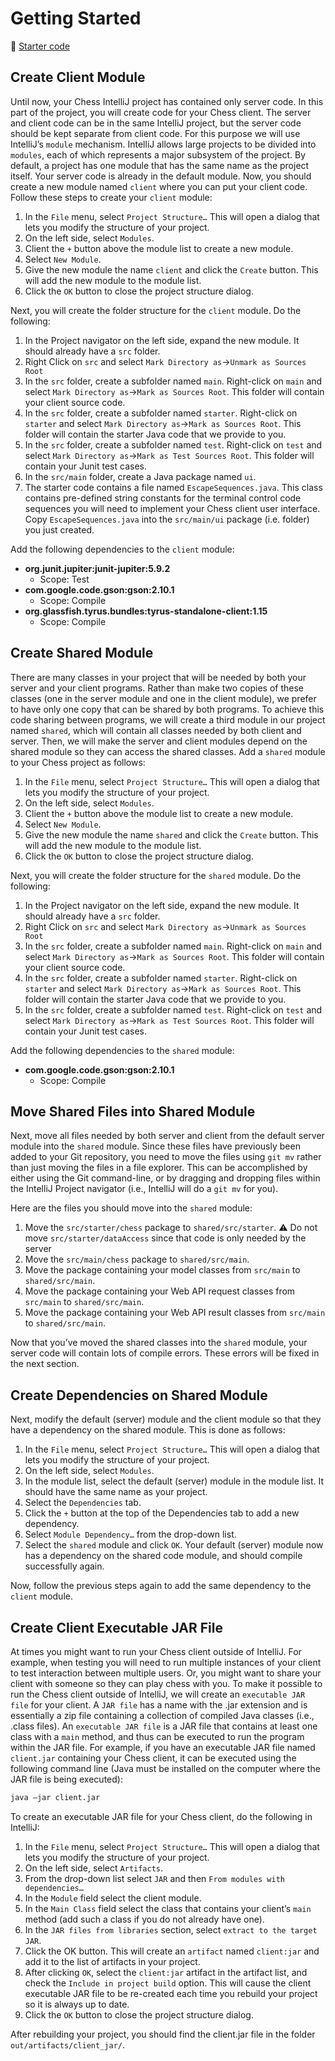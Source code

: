 # Getting Started

📁 [Starter code](starter-code)

## Create Client Module

Until now, your Chess IntelliJ project has contained only server code. In this part of the project, you will create code for your Chess client. The server and client code can be in the same IntelliJ project, but the server code should be kept separate from client code. For this purpose we will use IntelliJ’s `module` mechanism. IntelliJ allows large projects to be divided into `modules`, each of which represents a major subsystem of the project. By default, a project has one module that has the same name as the project itself. Your server code is already in the default module. Now, you should create a new module named `client` where you can put your client code. Follow these steps to create your `client` module:

1. In the `File` menu, select `Project Structure…` This will open a dialog that lets you modify the structure of your project.
1. On the left side, select `Modules`.
1. Client the `+` button above the module list to create a new module.
1. Select `New Module`.
1. Give the new module the name `client` and click the `Create` button. This will add the new module to the module list.
1. Click the `OK` button to close the project structure dialog.

Next, you will create the folder structure for the `client` module. Do the following:

1. In the Project navigator on the left side, expand the new module. It should already have a `src` folder.
1. Right Click on `src` and select `Mark Directory as`->`Unmark as Sources Root`
1. In the `src` folder, create a subfolder named `main`. Right-click on `main` and select `Mark Directory as`->`Mark as Sources Root`. This folder will contain your client source code.
1. In the `src` folder, create a subfolder named `starter`. Right-click on `starter` and select `Mark Directory as`->`Mark as Sources Root`. This folder will contain the starter Java code that we provide to you.
1. In the `src` folder, create a subfolder named `test`. Right-click on `test` and select `Mark Directory as`->`Mark as Test Sources Root`. This folder will contain your Junit test cases.
1. In the `src/main` folder, create a Java package named `ui`.
1. The starter code contains a file named `EscapeSequences.java`. This class contains pre-defined string constants for the terminal control code sequences you will need to implement your Chess client user interface. Copy `EscapeSequences.java` into the `src/main/ui` package (i.e. folder) you just created.

Add the following dependencies to the `client` module:

- **org.junit.jupiter:junit-jupiter:5.9.2**
  - Scope: Test
- **com.google.code.gson:gson:2.10.1**
  - Scope: Compile
- **org.glassfish.tyrus.bundles:tyrus-standalone-client:1.15**
  - Scope: Compile

## Create Shared Module

There are many classes in your project that will be needed by both your server and your client programs. Rather than make two copies of these classes (one in the server module and one in the client module), we prefer to have only one copy that can be shared by both programs. To achieve this code sharing between programs, we will create a third module in our project named `shared`, which will contain all classes needed by both client and server. Then, we will make the server and client modules depend on the shared module so they can access the shared classes. Add a `shared` module to your Chess project as follows:

1. In the `File` menu, select `Project Structure…` This will open a dialog that lets you modify the structure of your project.
1. On the left side, select `Modules`.
1. Client the `+` button above the module list to create a new module.
1. Select `New Module`.
1. Give the new module the name `shared` and click the `Create` button. This will add the new module to the module list.
1. Click the `OK` button to close the project structure dialog.

Next, you will create the folder structure for the `shared` module. Do the following:

1. In the Project navigator on the left side, expand the new module. It should already have a `src` folder.
1. Right Click on `src` and select `Mark Directory as`->`Unmark as Sources Root`
1. In the `src` folder, create a subfolder named `main`. Right-click on `main` and select `Mark Directory as`->`Mark as Sources Root`. This folder will contain your client source code.
1. In the `src` folder, create a subfolder named `starter`. Right-click on `starter` and select `Mark Directory as`->`Mark as Sources Root`. This folder will contain the starter Java code that we provide to you.
1. In the `src` folder, create a subfolder named `test`. Right-click on `test` and select `Mark Directory as`->`Mark as Test Sources Root`. This folder will contain your Junit test cases.

Add the following dependencies to the `shared` module:

- **com.google.code.gson:gson:2.10.1**
  - Scope: Compile

## Move Shared Files into Shared Module

Next, move all files needed by both server and client from the default server module into the `shared` module. Since these files have previously been added to your Git repository, you need to move the files using `git mv` rather than just moving the files in a file explorer. This can be accomplished by either using the Git command-line, or by dragging and dropping files within the IntelliJ Project navigator (i.e., IntelliJ will do a `git mv` for you).

Here are the files you should move into the `shared` module:

1. Move the `src/starter/chess` package to `shared/src/starter`. ⚠ Do not move `src/starter/dataAccess` since that code is only needed by the server
1. Move the `src/main/chess` package to `shared/src/main`.
1. Move the package containing your model classes from `src/main` to `shared/src/main`.
1. Move the package containing your Web API request classes from `src/main` to `shared/src/main`.
1. Move the package containing your Web API result classes from `src/main` to `shared/src/main`.

Now that you’ve moved the shared classes into the `shared` module, your server code will contain lots of compile errors. These errors will be fixed in the next section.

## Create Dependencies on Shared Module

Next, modify the default (server) module and the client module so that they have a dependency on the shared module. This is done as follows:

1. In the `File` menu, select `Project Structure…` This will open a dialog that lets you modify the structure of your project.
1. On the left side, select `Modules`.
1. In the module list, select the default (server) module in the module list. It should have the same name as your project.
1. Select the `Dependencies` tab.
1. Click the `+` button at the top of the Dependencies tab to add a new dependency.
1. Select `Module Dependency…` from the drop-down list.
1. Select the `shared` module and click `OK`. Your default (server) module now has a dependency on the shared code module, and should compile successfully again.

Now, follow the previous steps again to add the same dependency to the `client` module.

## Create Client Executable JAR File

At times you might want to run your Chess client outside of IntelliJ. For example, when testing you will need to run multiple instances of your client to test interaction between multiple users. Or, you might want to share your client with someone so they can play chess with you. To make it possible to run the Chess client outside of IntelliJ, we will create an `executable JAR file` for your client. A `JAR file` has a name with the .jar extension and is essentially a zip file containing a collection of compiled Java classes (i.e., .class files). An `executable JAR file` is a JAR file that contains at least one class with a `main` method, and thus can be executed to run the program within the JAR file. For example, if you have an executable JAR file named `client.jar` containing your Chess client, it can be executed using the following command line (Java must be installed on the computer where the JAR file is being executed):

```sh
java –jar client.jar
```

To create an executable JAR file for your Chess client, do the following in IntelliJ:

1. In the `File` menu, select `Project Structure…` This will open a dialog that lets you modify the structure of your project.
1. On the left side, select `Artifacts`.
1. From the drop-down list select `JAR` and then `From modules with dependencies…`
1. In the `Module` field select the client module.
1. In the `Main Class` field select the class that contains your client’s `main` method (add such a class if you do not already have one).
1. In the `JAR files from libraries` section, select `extract to the target JAR`.
1. Click the OK button. This will create an `artifact` named `client:jar` and add it to the list of artifacts in your project.
1. After clicking `OK`, select the `client:jar` artifact in the artifact list, and check the `Include in project build` option. This will cause the client executable JAR file to be re-created each time you rebuild your project so it is always up to date.
1. Click the `OK` button to close the project structure dialog.

After rebuilding your project, you should find the client.jar file in the folder `out/artifacts/client_jar/`.
